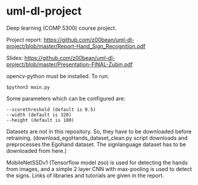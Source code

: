 # uml-dl-project
Deep learning (COMP.5300) course project.

Project report: https://github.com/z00bean/uml-dl-project/blob/master/Report-Hand_Sign_Recognition.pdf

Slides: https://github.com/z00bean/uml-dl-project/blob/master/Presentation-FINAL-Zubin.pdf

opencv-python must be installed.
To run: 

    $python3 main.py

Some parameters which can be configured are:

    --scorethreshold (default is 0.5)
    --width (default is 320)
    --height (default is 180)
    
Datasets are not in this repository. So, they have to be downloaded before retraining.
(download_egoHands_dataset_clean.py script downloads and preprocesses the Egohand dataset. The signlanguage dataset has to be downloaded from here.)

MobileNetSSDv1 (Tensorflow model zoo) is used for detecting the hands from images, and a simple 2 layer CNN with max-pooling is used to detect the signs. Links of libraries and tutorials are given in the report.
